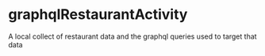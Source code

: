 # graphqlRestaurantActivity
A local collect of restaurant data and the graphql queries used to target that data
